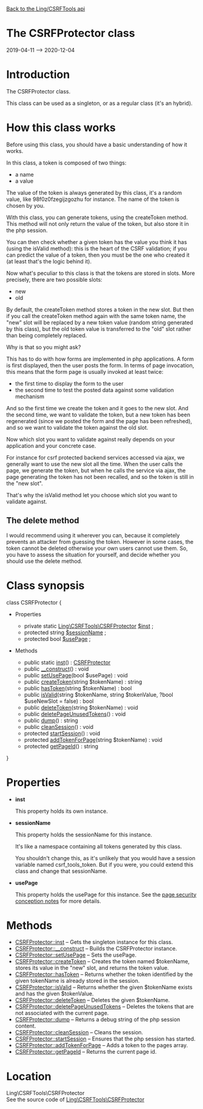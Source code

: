 [Back to the Ling/CSRFTools api](https://github.com/lingtalfi/CSRFTools/blob/master/doc/api/Ling/CSRFTools.md)



The CSRFProtector class
================
2019-04-11 --> 2020-12-04






Introduction
============

The CSRFProtector class.

This class can be used as a singleton, or as a regular class (it's an hybrid).


How this class works
================
Before using this class, you should have a basic understanding of how it works.

In this class, a token is composed of two things:

- a name
- a value

The value of the token is always generated by this class, it's a random value, like 98f0z0fzegijzgozhu for instance.
The name of the token is chosen by you.

With this class, you can generate tokens, using the createToken method.
This method will not only return the value of the token, but also store it in the php session.

You can then check whether a given token has the value you think it has (using the isValid method): this is the
heart of the CSRF validation; if you can predict the value of a token, then you must be the one who created it (at least
that's the logic behind it).

Now what's peculiar to this class is that the tokens are stored in slots.
More precisely, there are two possible slots:
- new
- old

By default, the createToken method stores a token in the new slot.
But then if you call the createToken method again with the same token name, the "new" slot will be replaced by
a new token value (random string generated by this class), but the old token value is transferred to the
"old" slot rather than being completely replaced.

Why is that so you might ask?

This has to do with how forms are implemented in php applications.
A form is first displayed, then the user posts the form.
In terms of page invocation, this means that the form page is usually invoked at least twice:
- the first time to display the form to the user
- the second time to test the posted data against some validation mechanism


And so the first time we create the token and it goes to the new slot.
And the second time, we want to validate the token, but a new token has been regenerated (since we posted the form
and the page has been refreshed), and so we want to validate the token against the old slot.


Now  which slot you want to validate against really depends on your application and your concrete case.

For instance for csrf protected backend services accessed via ajax, we generally want to use the new slot all the time.
When the user calls the page, we generate the token, but when he calls the service via ajax, the page generating the token
has not been recalled, and so the token is still in the "new slot".

That's why the isValid method let you choose which slot you want to validate against.




The delete method
-------------

I would recommend using it wherever you can, because it completely prevents an attacker from guessing the token.
However in some cases, the token cannot be deleted otherwise your own users cannot use them.
So, you have to assess the situation for yourself, and decide whether you should use the delete method.



Class synopsis
==============


class <span class="pl-k">CSRFProtector</span>  {

- Properties
    - private static [Ling\CSRFTools\CSRFProtector](https://github.com/lingtalfi/CSRFTools/blob/master/doc/api/Ling/CSRFTools/CSRFProtector.md) [$inst](#property-inst) ;
    - protected string [$sessionName](#property-sessionName) ;
    - protected bool [$usePage](#property-usePage) ;

- Methods
    - public static [inst](https://github.com/lingtalfi/CSRFTools/blob/master/doc/api/Ling/CSRFTools/CSRFProtector/inst.md)() : [CSRFProtector](https://github.com/lingtalfi/CSRFTools/blob/master/doc/api/Ling/CSRFTools/CSRFProtector.md)
    - public [__construct](https://github.com/lingtalfi/CSRFTools/blob/master/doc/api/Ling/CSRFTools/CSRFProtector/__construct.md)() : void
    - public [setUsePage](https://github.com/lingtalfi/CSRFTools/blob/master/doc/api/Ling/CSRFTools/CSRFProtector/setUsePage.md)(bool $usePage) : void
    - public [createToken](https://github.com/lingtalfi/CSRFTools/blob/master/doc/api/Ling/CSRFTools/CSRFProtector/createToken.md)(string $tokenName) : string
    - public [hasToken](https://github.com/lingtalfi/CSRFTools/blob/master/doc/api/Ling/CSRFTools/CSRFProtector/hasToken.md)(string $tokenName) : bool
    - public [isValid](https://github.com/lingtalfi/CSRFTools/blob/master/doc/api/Ling/CSRFTools/CSRFProtector/isValid.md)(string $tokenName, string $tokenValue, ?bool $useNewSlot = false) : bool
    - public [deleteToken](https://github.com/lingtalfi/CSRFTools/blob/master/doc/api/Ling/CSRFTools/CSRFProtector/deleteToken.md)(string $tokenName) : void
    - public [deletePageUnusedTokens](https://github.com/lingtalfi/CSRFTools/blob/master/doc/api/Ling/CSRFTools/CSRFProtector/deletePageUnusedTokens.md)() : void
    - public [dump](https://github.com/lingtalfi/CSRFTools/blob/master/doc/api/Ling/CSRFTools/CSRFProtector/dump.md)() : string
    - public [cleanSession](https://github.com/lingtalfi/CSRFTools/blob/master/doc/api/Ling/CSRFTools/CSRFProtector/cleanSession.md)() : void
    - protected [startSession](https://github.com/lingtalfi/CSRFTools/blob/master/doc/api/Ling/CSRFTools/CSRFProtector/startSession.md)() : void
    - protected [addTokenForPage](https://github.com/lingtalfi/CSRFTools/blob/master/doc/api/Ling/CSRFTools/CSRFProtector/addTokenForPage.md)(string $tokenName) : void
    - protected [getPageId](https://github.com/lingtalfi/CSRFTools/blob/master/doc/api/Ling/CSRFTools/CSRFProtector/getPageId.md)() : string

}




Properties
=============

- <span id="property-inst"><b>inst</b></span>

    This property holds its own instance.
    
    

- <span id="property-sessionName"><b>sessionName</b></span>

    This property holds the sessionName for this instance.
    
    It's like a namespace containing all tokens generated by this class.
    
    You shouldn't change this, as it's unlikely that you would have a session variable named csrf_tools_token.
    But if you were, you could extend this class and change that sessionName.
    
    

- <span id="property-usePage"><b>usePage</b></span>

    This property holds the usePage for this instance.
    See the [page security conception notes](https://github.com/lingtalfi/CSRFTools/blob/master/doc/pages/page-security-conception-notes.md) for more details.
    
    



Methods
==============

- [CSRFProtector::inst](https://github.com/lingtalfi/CSRFTools/blob/master/doc/api/Ling/CSRFTools/CSRFProtector/inst.md) &ndash; Gets the singleton instance for this class.
- [CSRFProtector::__construct](https://github.com/lingtalfi/CSRFTools/blob/master/doc/api/Ling/CSRFTools/CSRFProtector/__construct.md) &ndash; Builds the CSRFProtector instance.
- [CSRFProtector::setUsePage](https://github.com/lingtalfi/CSRFTools/blob/master/doc/api/Ling/CSRFTools/CSRFProtector/setUsePage.md) &ndash; Sets the usePage.
- [CSRFProtector::createToken](https://github.com/lingtalfi/CSRFTools/blob/master/doc/api/Ling/CSRFTools/CSRFProtector/createToken.md) &ndash; Creates the token named $tokenName, stores its value in the "new" slot, and returns the token value.
- [CSRFProtector::hasToken](https://github.com/lingtalfi/CSRFTools/blob/master/doc/api/Ling/CSRFTools/CSRFProtector/hasToken.md) &ndash; Returns whether the token identified by the given tokenName is already stored in the session.
- [CSRFProtector::isValid](https://github.com/lingtalfi/CSRFTools/blob/master/doc/api/Ling/CSRFTools/CSRFProtector/isValid.md) &ndash; Returns whether the given $tokenName exists and has the given $tokenValue.
- [CSRFProtector::deleteToken](https://github.com/lingtalfi/CSRFTools/blob/master/doc/api/Ling/CSRFTools/CSRFProtector/deleteToken.md) &ndash; Deletes the given $tokenName.
- [CSRFProtector::deletePageUnusedTokens](https://github.com/lingtalfi/CSRFTools/blob/master/doc/api/Ling/CSRFTools/CSRFProtector/deletePageUnusedTokens.md) &ndash; Deletes the tokens that are not associated with the current page.
- [CSRFProtector::dump](https://github.com/lingtalfi/CSRFTools/blob/master/doc/api/Ling/CSRFTools/CSRFProtector/dump.md) &ndash; Returns a debug string of the php session content.
- [CSRFProtector::cleanSession](https://github.com/lingtalfi/CSRFTools/blob/master/doc/api/Ling/CSRFTools/CSRFProtector/cleanSession.md) &ndash; Cleans the session.
- [CSRFProtector::startSession](https://github.com/lingtalfi/CSRFTools/blob/master/doc/api/Ling/CSRFTools/CSRFProtector/startSession.md) &ndash; Ensures that the php session has started.
- [CSRFProtector::addTokenForPage](https://github.com/lingtalfi/CSRFTools/blob/master/doc/api/Ling/CSRFTools/CSRFProtector/addTokenForPage.md) &ndash; Adds a token to the pages array.
- [CSRFProtector::getPageId](https://github.com/lingtalfi/CSRFTools/blob/master/doc/api/Ling/CSRFTools/CSRFProtector/getPageId.md) &ndash; Returns the current page id.





Location
=============
Ling\CSRFTools\CSRFProtector<br>
See the source code of [Ling\CSRFTools\CSRFProtector](https://github.com/lingtalfi/CSRFTools/blob/master/CSRFProtector.php)



